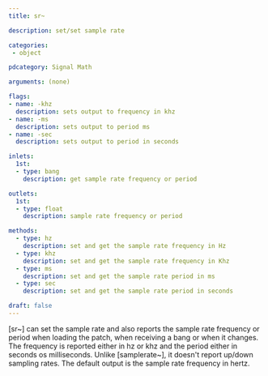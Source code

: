 ```yaml
---
title: sr~

description: set/set sample rate

categories:
 - object

pdcategory: Signal Math

arguments: (none)

flags:
- name: -khz
  description: sets output to frequency in khz
- name: -ms
  description: sets output to period ms
- name: -sec
  description: sets output to period in seconds

inlets:
  1st:
  - type: bang
    description: get sample rate frequency or period

outlets:
  1st:
  - type: float
    description: sample rate frequency or period

methods:
  - type: hz
    description: set and get the sample rate frequency in Hz
  - type: khz
    description: set and get the sample rate frequency in Khz
  - type: ms
    description: set and get the sample rate period in ms
  - type: sec
    description: set and get the sample rate period in seconds

draft: false
---
```


[sr~] can set the sample rate and also reports the sample rate frequency or period when loading the patch, when receiving a bang or when it changes. The frequency is reported either in hz or khz and the period either in seconds os milliseconds. Unlike [samplerate~], it doesn't report up/down sampling rates. The default output is the sample rate frequency in hertz.
